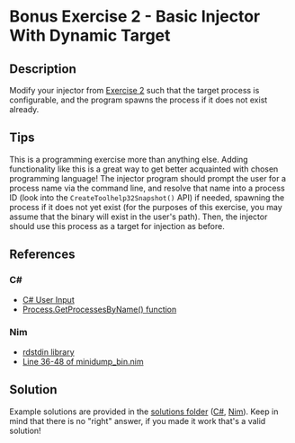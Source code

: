 # Bonus Exercise 2 - Basic Injector With Dynamic Target

## Description

Modify your injector from [Exercise 2](../Exercise%202%20-%20Basic%20Shellcode%20Injector/) such that the target process is configurable, and the program spawns the process if it does not exist already.

## Tips

This is a programming exercise more than anything else. Adding functionality like this is a great way to get better acquainted with chosen programming language! The injector program should prompt the user for a process name via the command line, and resolve that name into a process ID (look into the `CreateToolhelp32Snapshot()` API) if needed, spawning the process if it does not yet exist (for the purposes of this exercise, you may assume that the binary will exist in the user's path). Then, the injector should use this process as a target for injection as before.

## References

### C#

- [C# User Input](https://www.w3schools.com/cs/cs_user_input.php)
- [Process.GetProcessesByName() function](https://docs.microsoft.com/en-us/dotnet/api/system.diagnostics.process.getprocessesbyname)

### Nim

- [rdstdin library](https://nim-lang.org/docs/rdstdin.html)
- [Line 36-48 of minidump_bin.nim](https://github.com/byt3bl33d3r/OffensiveNim/blob/965c44cec96575758eaa42622f699b6ea0d1041a/src/minidump_bin.nim#L36-L48)

## Solution

Example solutions are provided in the [solutions folder](solutions/) ([C#](solutions/csharp/), [Nim](solutions/nim/)). Keep in mind that there is no "right" answer, if you made it work that's a valid solution! 
